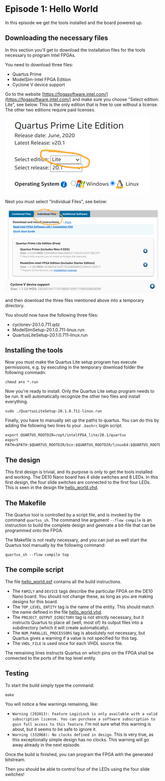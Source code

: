 # Episode 1: Hello World

In this episode we get the tools installed and the board powered up.

## Downloading the necessary files
In this section you'll get to download the installation files for the tools
necessary to program Intel FPGAs.

You need to download three files:
* Quartus Prime
* ModelSim-Intel FPGA Edition
* Cyclone V device support

Go to the website
[https://fpgasoftware.intel.com/](https://fpgasoftware.intel.com/) and make
sure you choose "Select edition: Lite", see below. This is the only edition
that is free to use without a license. The other two editions require paid
licenses.

![Edition: Lite](edition_lite.png "Edition: Lite")

Next you must select "Individual Files", see below:

![Individual Files](individual_files.png "Individual Files")
![Cyclone V](cyclonev.png "Cyclone V")

and then download the three files mentioned above into a temporary directory.

You should now have the following three files:
* cyclonev-20.1.0.711.qdz
* ModelSimSetup-20.1.0.711-linux.run
* QuartusLiteSetup-20.1.0.711-linux.run

## Installing the tools

Now you must make the Quartus Lite setup program has execute permissions, e.g.
by executing in the temporary download folder the following commadn:

```
chmod a+x *.run
```

Now you're ready to install. Only the Quartus Lite setup program needs to be
run. It will automatically recognize the other two files and install
everything.

```
sudo ./QuartusLiteSetup-20.1.0.711-linux.run
```

Finally, you have to manually set up the paths to quartus. You can do this by adding
the following two lines to your `.bashrc` login script.

```
export QUARTUS_ROOTDIR=/opt/intelFPGA_lite/20.1/quartus
export PATH=$PATH:$QUARTUS_ROOTDIR/bin:$QUARTUS_ROOTDIR/linux64:$QUARTUS_ROOTDIR/../qsys/bin:$QUARTUS_ROOTDIR/sopc_builder/bin:$QUARTUS_ROOTDIR/sopc_builder/model/bin
```


## The design
This first design is trivial, and its purpose is only to get the tools
installed and working.  The DE10 Nano board has 4 slide switches and 8 LEDs. In
this first design, the four slide switches are connected to the first four
LEDs. This is seen in the design file [hello_world.vhd](hello_world.vhd).

## The Makefile
The Quartus tool is controlled by a script file, and is invoked by the command
`quartus_sh`. The command line argument `--flow compile` is an instruction to
build the complete design and geenrate a bit-file that can be programmed onto
the FPGA.

The Makefile is not really necessary, and you can just as well start the Quartus
tool manually by the following command:

```
quartus_sh --flow compile top
```

## The compile script
The file [hello_world.qsf](hello_world.qsf) contains all the build instructions.

* The `FAMILY` and `DEVICE` tags describe the particular FPGA on the DE10 Nano
  board. You should not change these, as long as you are making designs for
  this board.
* The `TOP_LEVEL_ENTITY` tag is the name of the entity. This should match the
  name defined in the file [hello_world.vhd](hello_world.vhd).
* The `PROJECT_OUTPUT_DIRECTORY` tag is not strictly necessary, but it
  instructs Quartus to place all (well, most of) its output files into a
  subdirectory (which it will create automatically).
* The `NUM_PARALLEL_PROCESSORS` tag is absolutely not necessary, but Quartus
  gives a warning if a value is not specified for this tag.
* The `VHDL_FILE` is used once for each VHDL source file.

The remaining lines instructs Quartus on which pins on the FPGA shall be
connected to the ports of the top level entity.

## Testing
To start the build simply type the command:

```
make
```

You will notice a few warnings remaining, like:
* `Warning (292013): Feature LogicLock is only available with a valid
  subscription license. You can purchase a software subscription to gain full
  access to this feature`. I'm not sure what this warning is about, but it seems
  to be safe to ignore it.
* `Warning (332068): No clocks defined in design`. This is very true, as this
  exceptionally simple design has no clocks. This warning will go away already
  in the next episode.


Once the build is finished, you can program the FPGA with the generated bitstream.

Then you should be able to control four of the LEDs using the four slide switches!

